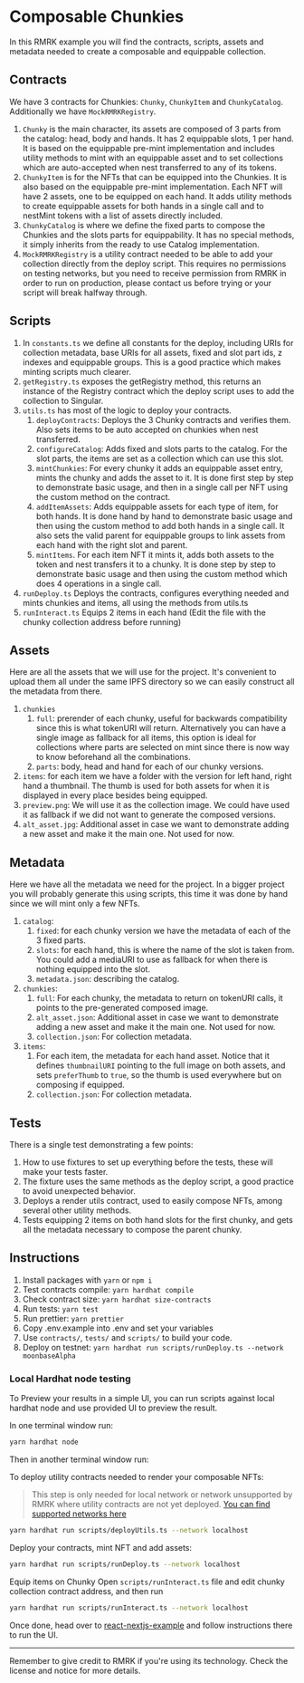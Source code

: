 # Composable Chunkies

In this RMRK example you will find the contracts, scripts, assets and metadata needed to create a composable and equippable collection.

## Contracts

We have 3 contracts for Chunkies: `Chunky`, `ChunkyItem` and `ChunkyCatalog`. Additionally we have `MockRMRKRegistry`.

1. `Chunky` is the main character, its assets are composed of 3 parts from the catalog: head, body and hands. It has 2 equippable slots, 1 per hand. It is based on the equippable pre-mint implementation and includes utility methods to mint with an equippable asset and to set collections which are auto-accepted when nest transferred to any of its tokens.
2. `ChunkyItem` is for the NFTs that can be equipped into the Chunkies. It is also based on the equippable pre-mint implementation. Each NFT will have 2 assets, one to be equipped on each hand. It adds utility methods to create equippable assets for both hands in a single call and to nestMint tokens with a list of assets directly included.
3. `ChunkyCatalog` is where we define the fixed parts to compose the Chunkies and the slots parts for equippability. It has no special methods, it simply inherits from the ready to use Catalog implementation.
4. `MockRMRKRegistry` is a utility contract needed to be able to add your collection directly from the deploy script. This requires no permissions on testing networks, but you need to receive permission from RMRK in order to run on production, please contact us before trying or your script will break halfway through.

## Scripts

1. In `constants.ts` we define all constants for the deploy, including URIs for collection metadata, base URIs for all assets, fixed and slot part ids, z indexes and equippable groups. This is a good practice which makes minting scripts much clearer.
2. `getRegistry.ts` exposes the getRegistry method, this returns an instance of the Registry contract which the deploy script uses to add the collection to Singular.
3. `utils.ts` has most of the logic to deploy your contracts.
   1. `deployContracts`: Deploys the 3 Chunky contracts and verifies them. Also sets items to be auto accepted on chunkies when nest transferred.
   1. `configureCatalog`: Adds fixed and slots parts to the catalog. For the slot parts, the items are set as a collection which can use this slot.
   1. `mintChunkies`: For every chunky it adds an equippable asset entry, mints the chunky and adds the asset to it. It is done first step by step to demonstrate basic usage, and then in a single call per NFT using the custom method on the contract.
   1. `addItemAssets`: Adds equippable assets for each type of item, for both hands. It is done hand by hand to demonstrate basic usage and then using the custom method to add both hands in a single call. It also sets the valid parent for equippable groups to link assets from each hand with the right slot and parent.
   1. `mintItems`. For each item NFT it mints it, adds both assets to the token and nest transfers it to a chunky. It is done step by step to demonstrate basic usage and then using the custom method which does 4 operations in a single call.
4. `runDeploy.ts` Deploys the contracts, configures everything needed and mints chunkies and items, all using the methods from utils.ts
5. `runInteract.ts` Equips 2 items in each hand (Edit the file with the chunky collection address before running)

## Assets

Here are all the assets that we will use for the project. It's convenient to upload them all under the same IPFS directory so we can easily construct all the metadata from there.

1. `chunkies`
   1. `full`: prerender of each chunky, useful for backwards compatibility since this is what tokenURI will return. Alternatively you can have a single image as fallback for all items, this option is ideal for collections where parts are selected on mint since there is now way to know beforehand all the combinations.
   2. `parts`: body, head and hand for each of our chunky versions.
2. `items`: for each item we have a folder with the version for left hand, right hand a thumbnail. The thumb is used for both assets for when it is displayed in every place besides being equipped.
3. `preview.png`: We will use it as the collection image. We could have used it as fallback if we did not want to generate the composed versions.
4. `alt_asset.jpg`: Additional asset in case we want to demonstrate adding a new asset and make it the main one. Not used for now.

## Metadata

Here we have all the metadata we need for the project. In a bigger project you will probably generate this using scripts, this time it was done by hand since we will mint only a few NFTs.

1. `catalog`:
   1. `fixed`: for each chunky version we have the metadata of each of the 3 fixed parts.
   2. `slots`: for each hand, this is where the name of the slot is taken from. You could add a mediaURI to use as fallback for when there is nothing equipped into the slot.
   3. `metadata.json`: describing the catalog.
2. `chunkies`:
   1. `full`: For each chunky, the metadata to return on tokenURI calls, it points to the pre-generated composed image.
   2. `alt_asset.json`: Additional asset in case we want to demonstrate adding a new asset and make it the main one. Not used for now.
   3. `collection.json`: For collection metadata.
3. `items`:
   1. For each item, the metadata for each hand asset. Notice that it defines `thumbnailURI` pointing to the full image on both assets, and sets `preferThumb` to `true`, so the thumb is used everywhere but on composing if equipped.
   2. `collection.json`: For collection metadata.

## Tests

There is a single test demonstrating a few points:

1. How to use fixtures to set up everything before the tests, these will make your tests faster.
2. The fixture uses the same methods as the deploy script, a good practice to avoid unexpected behavior.
3. Deploys a render utils contract, used to easily compose NFTs, among several other utility methods.
4. Tests equipping 2 items on both hand slots for the first chunky, and gets all the metadata necessary to compose the parent chunky.

## Instructions

1. Install packages with `yarn` or `npm i`
2. Test contracts compile: `yarn hardhat compile`
3. Check contract size: `yarn hardhat size-contracts`
4. Run tests: `yarn test`
5. Run prettier: `yarn prettier`
6. Copy .env.example into .env and set your variables
7. Use `contracts/`, `tests/` and `scripts/` to build your code.
8. Deploy on testnet: `yarn hardhat run scripts/runDeploy.ts --network moonbaseAlpha`

### Local Hardhat node testing

To Preview your results in a simple UI, you can run scripts against local hardhat node and use provided UI to preview the result.

In one terminal window run:
```bash
yarn hardhat node
```

Then in another terminal window run:

To deploy utility contracts needed to render your composable NFTs:
> This step is only needed for local network or network unsupported by RMRK where utility contracts are not yet deployed. [You can find supported networks here](https://github.com/rmrk-team/rmrk-js/blob/main/packages/rmrk-evm-utils/src/lib/rmrk-contract-addresses.ts)
```bash
yarn hardhat run scripts/deployUtils.ts --network localhost
```

Deploy your contracts, mint NFT and add assets:
```bash
yarn hardhat run scripts/runDeploy.ts --network localhost
```

Equip items on Chunky
Open `scripts/runInteract.ts` file and edit chunky collection contract address, and then run
```bash
yarn hardhat run scripts/runInteract.ts --network localhost
```
Once done, head over to [react-nextjs-example](../../react-nextjs-example) and follow instructions there to run the UI.

---

Remember to give credit to RMRK if you're using its technology. Check the license and notice for more details.
